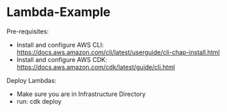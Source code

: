 # Lambda-Example

Pre-requisites:
  - Install and configure AWS CLI: https://docs.aws.amazon.com/cli/latest/userguide/cli-chap-install.html
  - Install and configure AWS CDK: https://docs.aws.amazon.com/cdk/latest/guide/cli.html

Deploy Lambdas:
  - Make sure you are in Infrastructure Directory
  - run: cdk deploy
